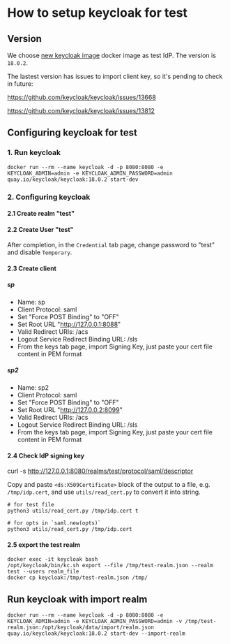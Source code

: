 # How to setup keycloak for test

## Version

We choose [new keycloak image](https://quay.io/repository/keycloak/keycloak) docker image as test IdP. The version is `18.0.2`.

The lastest version has issues to import client key, so it's pending to check in future:

https://github.com/keycloak/keycloak/issues/13668

https://github.com/keycloak/keycloak/issues/13812

## Configuring keycloak for test

### 1. Run keycloak

```
docker run --rm --name keycloak -d -p 8080:8080 -e KEYCLOAK_ADMIN=admin -e KEYCLOAK_ADMIN_PASSWORD=admin quay.io/keycloak/keycloak:18.0.2 start-dev
```

### 2. Configuring keycloak

#### 2.1 Create realm "test"

#### 2.2 Create User "test"

After completion, in the `Credential` tab page, change password to "test" and disable `Temporary`.

#### 2.3 Create client

##### sp

* Name: sp
* Client Protocol: saml
* Set "Force POST Binding" to "OFF"
* Set Root URL "http://127.0.0.1:8088"
* Valid Redirect URIs: /acs
* Logout Service Redirect Binding URL: /sls
* From the keys tab page, import Signing Key, just paste your cert file content in PEM format

##### sp2

* Name: sp2
* Client Protocol: saml
* Set "Force POST Binding" to "OFF"
* Set Root URL "http://127.0.0.2:8099"
* Valid Redirect URIs: /acs
* Logout Service Redirect Binding URL: /sls
* From the keys tab page, import Signing Key, just paste your cert file content in PEM format

#### 2.4 Check IdP signing key

curl -s http://127.0.0.1:8080/realms/test/protocol/saml/descriptor

Copy and paste `<ds:X509Certificate>` block of the output to a file, e.g. `/tmp/idp.cert`, and use `utils/read_cert.py` to convert it into string.

```
# for test file
python3 utils/read_cert.py /tmp/idp.cert t

# for opts in `saml.new(opts)`
python3 utils/read_cert.py /tmp/idp.cert
```

#### 2.5 export the test realm

```
docker exec -it keycloak bash
/opt/keycloak/bin/kc.sh export --file /tmp/test-realm.json --realm test --users realm_file
docker cp keycloak:/tmp/test-realm.json /tmp/
```

## Run keycloak with import realm

```
docker run --rm --name keycloak -d -p 8080:8080 -e KEYCLOAK_ADMIN=admin -e KEYCLOAK_ADMIN_PASSWORD=admin -v /tmp/test-realm.json:/opt/keycloak/data/import/realm.json quay.io/keycloak/keycloak:18.0.2 start-dev --import-realm
```
